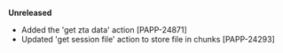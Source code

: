 **Unreleased**
* Added the 'get zta data' action [PAPP-24871]
* Updated 'get session file' action to store file in chunks [PAPP-24293]